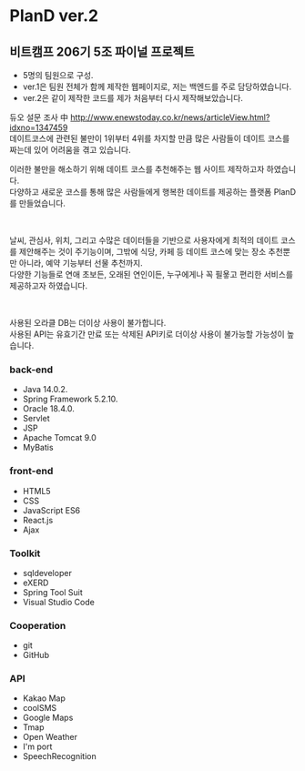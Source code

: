 # PlanD ver.2

## 비트캠프 206기 5조 파이널 프로젝트

- 5명의 팀원으로 구성.<br/>
- ver.1은 팀원 전체가 함께 제작한 웹페이지로, 저는 백엔드를 주로 담당하였습니다.
- ver.2은 같이 제작한 코드를 제가 처음부터 다시 제작해보았습니다.

듀오 설문 조사 中
http://www.enewstoday.co.kr/news/articleView.html?idxno=1347459<br/>
데이트코스에 관련된 불만이 1위부터 4위를 차지할 만큼
많은 사람들이 데이트 코스를 짜는데 있어 어려움을 겪고 있습니다.

이러한 불만을 해소하기 위해 데이트 코스를 추천해주는 웹 사이트 제작하고자 하였습니다.<br/>
다양하고 새로운 코스를 통해 많은 사람들에게 행복한 데이트를 제공하는 플랫폼 PlanD를 만들었습니다.<br/>

<br/>

날씨, 관심사, 위치, 그리고 수많은 데이터들을 기반으로 사용자에게 최적의 데이트 코스를 제안해주는 것이 주기능이며,
그밖에 식당, 카페 등 데이트 코스에 맞는 장소 추천뿐만 아니라, 예약 기능부터 선물 추천까지.<br/>
다양한 기능들로 연애 초보든, 오래된 연인이든, 누구에게나 꼭 필욯고 편리한 서비스를 제공하고자 하였습니다.<br/>

<br/>

사용된 오라클 DB는 더이상 사용이 불가합니다.<br/>
사용된 API는 유효기간 만료 또는 삭제된 API키로 더이상 사용이 불가능할 가능성이 높습니다.

### back-end

- Java 14.0.2.
- Spring Framework 5.2.10.
- Oracle 18.4.0.
- Servlet
- JSP
- Apache Tomcat 9.0
- MyBatis

### front-end
- HTML5
- CSS
- JavaScript ES6
- React.js
- Ajax

### Toolkit
- sqldeveloper
- eXERD
- Spring Tool Suit
- Visual Studio Code

### Cooperation
- git
- GitHub

### API
- Kakao Map
- coolSMS
- Google Maps
- Tmap
- Open Weather
- I'm port
- SpeechRecognition
